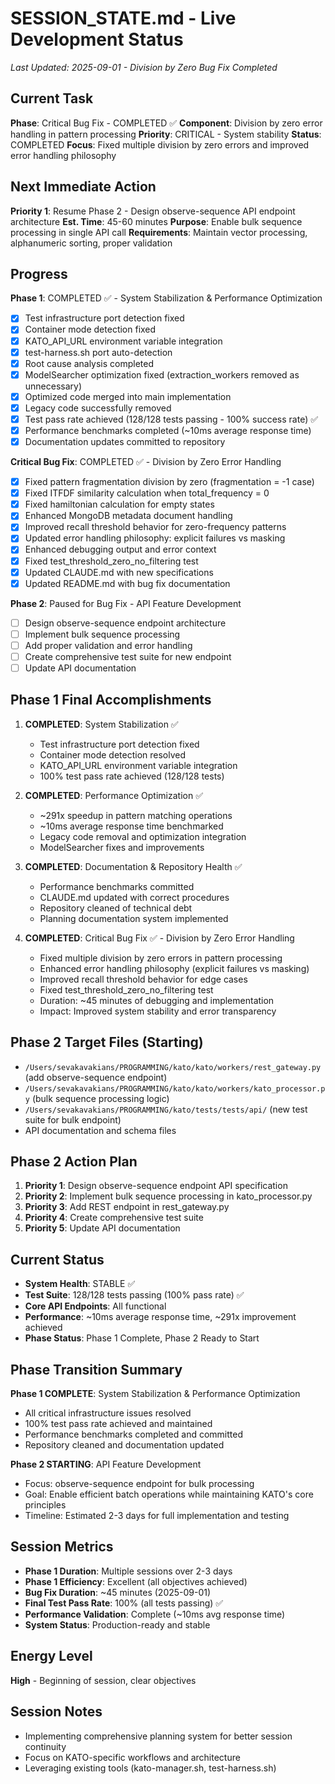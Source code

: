 # SESSION_STATE.md - Live Development Status
*Last Updated: 2025-09-01 - Division by Zero Bug Fix Completed*

## Current Task
**Phase**: Critical Bug Fix - COMPLETED ✅
**Component**: Division by zero error handling in pattern processing
**Priority**: CRITICAL - System stability
**Status**: COMPLETED
**Focus**: Fixed multiple division by zero errors and improved error handling philosophy

## Next Immediate Action  
**Priority 1**: Resume Phase 2 - Design observe-sequence API endpoint architecture
**Est. Time**: 45-60 minutes
**Purpose**: Enable bulk sequence processing in single API call
**Requirements**: Maintain vector processing, alphanumeric sorting, proper validation

## Progress
**Phase 1**: COMPLETED ✅ - System Stabilization & Performance Optimization
- [x] Test infrastructure port detection fixed
- [x] Container mode detection fixed  
- [x] KATO_API_URL environment variable integration
- [x] test-harness.sh port auto-detection
- [x] Root cause analysis completed
- [x] ModelSearcher optimization fixed (extraction_workers removed as unnecessary)
- [x] Optimized code merged into main implementation
- [x] Legacy code successfully removed
- [x] Test pass rate achieved (128/128 tests passing - 100% success rate) ✅
- [x] Performance benchmarks completed (~10ms average response time)
- [x] Documentation updates committed to repository

**Critical Bug Fix**: COMPLETED ✅ - Division by Zero Error Handling
- [x] Fixed pattern fragmentation division by zero (fragmentation = -1 case)
- [x] Fixed ITFDF similarity calculation when total_frequency = 0
- [x] Fixed hamiltonian calculation for empty states
- [x] Enhanced MongoDB metadata document handling
- [x] Improved recall threshold behavior for zero-frequency patterns
- [x] Updated error handling philosophy: explicit failures vs masking
- [x] Enhanced debugging output and error context
- [x] Fixed test_threshold_zero_no_filtering test
- [x] Updated CLAUDE.md with new specifications
- [x] Updated README.md with bug fix documentation

**Phase 2**: Paused for Bug Fix - API Feature Development
- [ ] Design observe-sequence endpoint architecture
- [ ] Implement bulk sequence processing  
- [ ] Add proper validation and error handling
- [ ] Create comprehensive test suite for new endpoint
- [ ] Update API documentation

## Phase 1 Final Accomplishments
1. **COMPLETED**: System Stabilization ✅
   - Test infrastructure port detection fixed
   - Container mode detection resolved
   - KATO_API_URL environment variable integration
   - 100% test pass rate achieved (128/128 tests)

2. **COMPLETED**: Performance Optimization ✅
   - ~291x speedup in pattern matching operations
   - ~10ms average response time benchmarked
   - Legacy code removal and optimization integration
   - ModelSearcher fixes and improvements

3. **COMPLETED**: Documentation & Repository Health ✅
   - Performance benchmarks committed
   - CLAUDE.md updated with correct procedures
   - Repository cleaned of technical debt
   - Planning documentation system implemented

4. **COMPLETED**: Critical Bug Fix ✅ - Division by Zero Error Handling
   - Fixed multiple division by zero errors in pattern processing
   - Enhanced error handling philosophy (explicit failures vs masking)
   - Improved recall threshold behavior for edge cases
   - Fixed test_threshold_zero_no_filtering test
   - Duration: ~45 minutes of debugging and implementation
   - Impact: Improved system stability and error transparency

## Phase 2 Target Files (Starting)
- `/Users/sevakavakians/PROGRAMMING/kato/kato/workers/rest_gateway.py` (add observe-sequence endpoint)
- `/Users/sevakavakians/PROGRAMMING/kato/kato/workers/kato_processor.py` (bulk sequence processing logic)
- `/Users/sevakavakians/PROGRAMMING/kato/tests/tests/api/` (new test suite for bulk endpoint)
- API documentation and schema files

## Phase 2 Action Plan
1. **Priority 1**: Design observe-sequence endpoint API specification
2. **Priority 2**: Implement bulk sequence processing in kato_processor.py  
3. **Priority 3**: Add REST endpoint in rest_gateway.py
4. **Priority 4**: Create comprehensive test suite
5. **Priority 5**: Update API documentation

## Current Status
- **System Health**: STABLE ✅
- **Test Suite**: 128/128 tests passing (100% pass rate) ✅
- **Core API Endpoints**: All functional
- **Performance**: ~10ms average response time, ~291x improvement achieved
- **Phase Status**: Phase 1 Complete, Phase 2 Ready to Start

## Phase Transition Summary
**Phase 1 COMPLETE**: System Stabilization & Performance Optimization
- All critical infrastructure issues resolved
- 100% test pass rate achieved and maintained
- Performance benchmarks completed and committed
- Repository cleaned and documentation updated

**Phase 2 STARTING**: API Feature Development
- Focus: observe-sequence endpoint for bulk processing
- Goal: Enable efficient batch operations while maintaining KATO's core principles
- Timeline: Estimated 2-3 days for full implementation and testing

## Session Metrics
- **Phase 1 Duration**: Multiple sessions over 2-3 days
- **Phase 1 Efficiency**: Excellent (all objectives achieved)
- **Bug Fix Duration**: ~45 minutes (2025-09-01)
- **Final Test Pass Rate**: 100% (all tests passing) ✅
- **Performance Validation**: Complete (~10ms avg response time)
- **System Status**: Production-ready and stable

## Energy Level
**High** - Beginning of session, clear objectives

## Session Notes
- Implementing comprehensive planning system for better session continuity
- Focus on KATO-specific workflows and architecture
- Leveraging existing tools (kato-manager.sh, test-harness.sh)